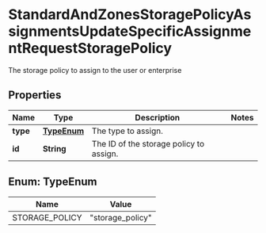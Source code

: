 

# StandardAndZonesStoragePolicyAssignmentsUpdateSpecificAssignmentRequestStoragePolicy

The storage policy to assign to the user or enterprise

## Properties

| Name | Type | Description | Notes |
|------------ | ------------- | ------------- | -------------|
|**type** | [**TypeEnum**](#TypeEnum) | The type to assign. |  |
|**id** | **String** | The ID of the storage policy to assign. |  |



## Enum: TypeEnum

| Name | Value |
|---- | -----|
| STORAGE_POLICY | &quot;storage_policy&quot; |



